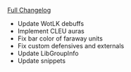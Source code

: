 [Full Changelog](https://github.com/enderneko/Cell/compare/r112-release...72475d894c2f9a999ca026e083077092a89cf7e5)

- Update WotLK debuffs
- Implement CLEU auras
- Fix bar color of faraway units
- Fix custom defensives and externals
- Update LibGroupInfo
- Update snippets
